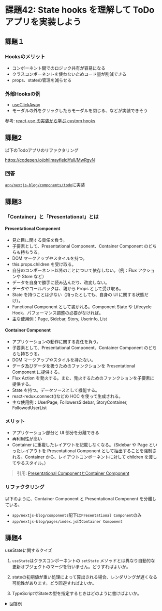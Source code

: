 # 課題42: State hooks を理解して ToDo アプリを実装しよう

## 課題１

### Hooksのメリット

- コンポーネント間でのロジック共有が容易になる
- クラスコンポーネントを使わないためコード量が削減できる
- props、stateの管理を減らせる

### 外部Hooksの例

- [useClickAway](https://github.com/streamich/react-use/blob/master/docs/useClickAway.md)
- モーダルの外をクリックしたらモーダルを閉じる、などが実装できそう

参考: [react-use の実装から学ぶ custom hooks](https://zenn.dev/kobayang/articles/9145de86b20ba6)
## 課題2

以下のTodoアプリのリファクタリング

https://codepen.io/philmayfield/full/MwRgyN

### 回答
[`app/nextjs-blog/components/todo`](https://github.com/marushosummers/PrAhaChallenge/tree/statehooks/frontend/app/nextjs-blog/components/todo)に実装

## 課題3

### 「Container」と「Presentational」とは

#### Presentational Component

- 見た目に関する責任を負う。
- 子要素として、Presentational Component、Container Component のどちらも持ちうる。
- DOM マークアップやスタイルを持つ。
- this.props.children を受け取る。
- 自分のコンポーネント以外のことについて依存しない。（例：Flux アクションや Store など）
- データを自身で勝手に読み込んだり、改変しない。
- データやコールバックは、親から Props として受け取る。
- State を持つことは少ない（持ったとしても、自身の UI に関する状態だけ）。
- Functional Component として書かれる。Component State や Lifecycle Hook、パフォーマンス調整の必要がなければ。
- 主な使用例：Page, Sidebar, Story, Userinfo, List

#### Container Component
- アプリケーションの動作に関する責任を負う。
- 子要素として、Presentational Component、Container Component のどちらも持ちうる。
- DOM マークアップやスタイルを持たない。
- データ及びデータを扱うためのファンクションを Presentational Component に提供する。
- Flux Action を発火する。また、発火するためのファンクションを子要素に提供する。
- State を持つ。データソースとして機能する。
- react-redux.connect()などの HOC を使って生成される。
- 主な使用例：UserPage, FollowersSidebar, StoryContainer, FollowedUserList

### メリット

- アプリケーション部分と UI 部分を分離できる
- 再利用性が高い
- Container に重複したレイアウトを記載しなくなる。（Sidebar や Page といったレイアウトを Presentational Component として抽出することを強制される。Container から、レイアウトコンポーネントに対して children を渡してやるスタイル。）

> 引用: [Presentational ComponentとContainer Component](https://www.yuuniworks.com/blog/2018-05-18-presentational-component%E3%81%A8container-component/) 

### リファクタリング

以下のように、Container Component と Presentational Component を分離している。

- `app/nextjs-blog/components`配下は`Presentational Component`のみ
- `app/nextjs-blog/pages/index.js`は`Container Component`

## 課題4

useStateに関するクイズ


1. `useState`はクラスコンポーネントの `setState` メソッドとは異なり自動的な更新オブジェクトのマージを行いません。どうすればよいか。

2. stateの初期値が重い処理によって算出される場合、レンダリングが遅くなる可能性があります。どう回避すればよいか。

3. TypeScriptでStateの型を指定するときはどのように書けばよいか。


<details>
  <summary>回答例</summary>

1. 更新形式をスプレッド構文と併用することで再現可能
```js
const [state, setState] = useState({});
setState(prevState => {
  // Object.assign would also work
  return {...prevState, ...updatedValues};
});
```

2. 初期Stateとして、関数を渡すことで遅延初期化できる。
```js
const [state, setState] = useState(() => {
  const initialState = someExpensiveComputation(props);
  return initialState;
});
```

3. 
```js
const [data, setData] = useState<Number>(10);
```
